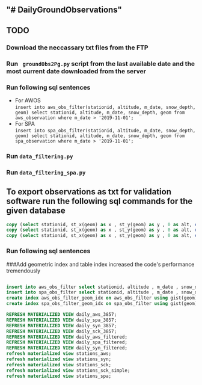 "# DailyGroundObservations" 
---
## TODO 
### Download the neccassary txt files from the FTP 
### Run ``` groundObs2Pg.py``` script from the last available date and the most current date downloaded from the server 
### Run following sql sentences 
- For AWOS <br>
```insert into aws_obs_filter(stationid, altitude, m_date, snow_depth, geom) select stationid, altitude, m_date, snow_depth, geom from aws_observation where m_date > '2019-11-01';```
- For SPA <br>
   ```insert into spa_obs_filter(stationid, altitude, m_date, snow_depth, geom) select stationid, altitude, m_date, snow_depth, geom from spa_observation where m_date > '2019-11-01';```
 ### Run ```data_filtering.py```
 ### Run ```data_filtering_spa.py```
## To export observations as txt for validation software run the following sql commands for the given database 
```SQL
copy (select stationid, st_x(geom) as x , st_y(geom) as y , 0 as alt, extract(year from m_date) as year, extract(month from m_date) as month, extract(day from m_date) as day, extract(hour from m_date) as hour, extract(minute from m_date) as min, coalesce(nullif(snow_depth, NULL), 9999)  from aws_observation where m_date >= '2020-10-01' and m_date<= '2021-10-01') TO '/var/log/postgresql/2020_2021_aws_observation_full.txt' DELIMITER E'\t';
copy (select stationid, st_x(geom) as x , st_y(geom) as y , 0 as alt, extract(year from m_date) as year, extract(month from m_date) as month, extract(day from m_date) as day, extract(hour from m_date) as hour, extract(minute from m_date) as min, coalesce(nullif(snow_depth, NULL), 9999)  from spa_observation where m_date >= '2020-10-01' and m_date<= '2021-10-01') TO '/var/log/postgresql/2020_2021_spa_observation_full.txt' DELIMITER E'\t'
copy (select stationid, st_x(geom) as x , st_y(geom) as y , 0 as alt, extract(year from m_date) as year, extract(month from m_date) as month, extract(day from m_date) as day, extract(hour from m_date) as hour, extract(minute from m_date) as min, coalesce(nullif(snow_depth, NULL), 9999)  from syn_observation where m_date >= '2020-10-01' and m_date<= '2021-10-01') TO '/var/log/postgresql/2020_2021_syn_observation_full.txt' DELIMITER E'\t'
```

### Run following sql sentences 

 ###Add geometric index and table index increased the code's performance tremendously
```SQL

insert into aws_obs_filter select stationid, altitude , m_date , snow_depth , geom from aws_observation ao where m_date > '2020-01-13';
insert into spa_obs_filter select stationid, altitude , m_date , snow_depth , geom from spa_observation ao where m_date > '2020-01-13';
create index aws_obs_filter_geom_idx on aws_obs_filter using gist(geom);
create index spa_obs_filter_geom_idx on spa_obs_filter using gist(geom);

REFRESH MATERIALIZED VIEW daily_aws_3857; 
REFRESH MATERIALIZED VIEW daily_spa_3857;
REFRESH MATERIALIZED VIEW daily_syn_3857;
REFRESH MATERIALIZED VIEW daily_sck_3857;
REFRESH MATERIALIZED VIEW daily_aws_filtered;
REFRESH MATERIALIZED VIEW daily_spa_filtered;
REFRESH MATERIALIZED VIEW daily_syn_filtered;
refresh materialized view stations_aws;
refresh materialized view stations_syn;
refresh materialized view stations_sck;
refresh materialized view stations_sck_simple;
refresh materialized view stations_spa;
```

 
